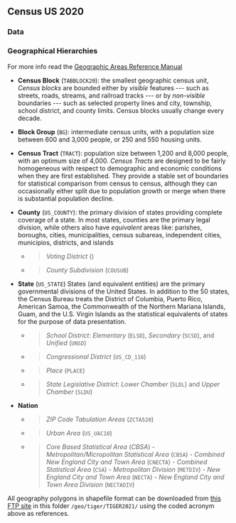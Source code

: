 ## Census US 2020

### Data


### Geographical Hierarchies

For more info read the [Geographic Areas Reference Manual](https://www.census.gov/programs-surveys/geography/guidance/geographic-areas-reference-manual.html)

- **Census Block** (`TABBLOCK20`): the smallest geographic census unit, *Census blocks* are bounded either by *visible* features --- such as streets, roads, streams, and railroad tracks --- or by *non-visible* boundaries --- such as selected property lines and city, township, school district, and county limits. Census blocks usually change every decade.

- **Block Group** (`BG`): intermediate census units, with a population size between 600 and 3,000 people, or 250 and 550 housing units.

- **Census Tract** (`TRACT`): population size between 1,200 and 8,000 people, with an optimum size of 4,000. *Census Tracts* are designed to be fairly homogeneous with respect to demographic and economic conditions when they are first established. They provide a stable set of boundaries for statistical comparison from census to census, although they can occasionally either split due to population growth or merge when there is substantial population decline.

- **County** (`US_COUNTY`): the primary division of states providing complete coverage of a state. In most states, counties are the primary legal division, while others also have *equivalent* areas like: parishes, boroughs, cities, municipalities, census subareas, independent cities, municipios, districts, and islands
  - > *Voting District* ()
  - > *County Subdivision* (`COUSUB`)

- **State** (`US_STATE`) States (and equivalent entities) are the primary governmental divisions of the United States. In addition to the 50 states, the Census Bureau treats the District of Columbia, Puerto Rico, American Samoa, the Commonwealth of the Northern Mariana Islands, Guam, and the U.S. Virgin Islands as the statistical equivalents of states for the purpose of data presentation.
  - > *School District*: *Elementary* (`ELSD`), *Secondary* (`SCSD`), and *Unified* (`UNSD`)
  - > *Congressional District* (`US_CD_116`)
  - > *Place* (`PLACE`)
  - > *State Legislative District*: *Lower Chamber* (`SLDL`) and *Upper Chamber* (`SLDU`)

- **Nation** 
  - > *ZIP Code Tabulation Areas* (`ZCTA520`)
  - > *Urban Area* (`US_UAC10`)
  - > *Core Based Statistical Area* (*CBSA*)
        - *Metropolitan/Micropolitan Statistical Area* (`CBSA`)
        - *Combined New England City and Town Area* (`CNECTA`)
        - *Combined Statistical Area* (`CSA`)
        - *Metropolitan Division* (`METDIV`)
        - *New England City and Town Area* (`NECTA`)
        - *New England City and Town Area Division* (`NECTADIV`)

All geography polygons in shapefile format can be downloaded from [this FTP site](ftp2.census.gov) in this folder `/geo/tiger/TIGER2021/` using the coded acronym above as references.
